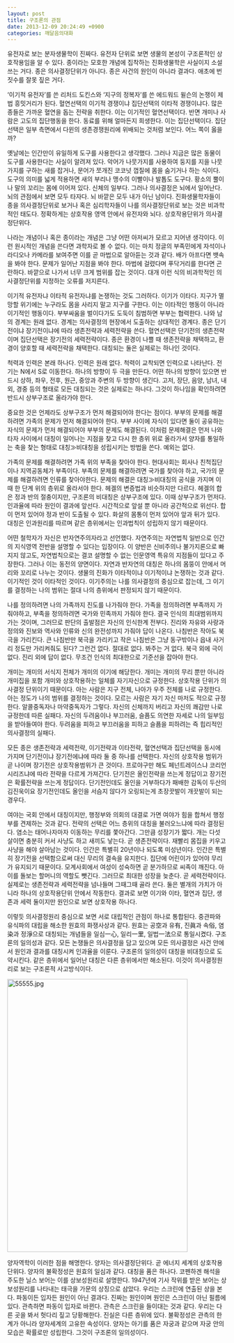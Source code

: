 ```yaml
---
layout: post
title: 구조론의 관점
date: 2013-12-09 20:24:49 +0900
categories: 깨달음의대화
---
```

유전자로 보는 분자생물학이 진짜다. 유전자 단위로 보면 생물의 본성이 구조론적인 상호작용임을 알 수 있다. 종이라는 모호한 개념에 집착하는 진화생물학은 사실이지 소설 쓰는 거다. 종은 의사결정단위가 아니다. 종은 사건의 원인이 아니라 결과다. 애초에 번짓수를 잘못 짚은 거다. 

  


‘이기적 유전자’를 쓴 리처드 도킨스와 ‘지구의 정복자’를 쓴 에드워드 윌슨의 논쟁이 제법 흥밋거리가 된다. 혈연선택의 이기적 경쟁이냐 집단선택의 이타적 경쟁이냐다. 많은 종들은 가까운 혈연을 돕는 전략을 취한다. 이는 이기적인 혈연선택이다. 반면 개미나 사람은 고도의 집단행동을 한다. 동료를 위해 얼마든지 희생한다. 이는 집단선택이다. 집단선택은 일부 측면에서 다윈의 생존경쟁원리에 위배되는 것처럼 보인다. 어느 쪽이 옳을까?

  


옛날에는 인간만이 유일하게 도구를 사용한다고 생각했다. 그러나 지금은 많은 동물이 도구를 사용한다는 사실이 알려져 있다. 악어가 나뭇가지를 사용하여 둥지를 지을 나뭇가지를 구하는 새를 잡거나, 문어가 쪼개진 코코넛 껍질에 몸을 숨기거나 하는 식이다. 도구의 의미를 넓게 적용하면 새의 부리나 맹수의 이빨이나 발톱도 도구다. 황소의 뿔이나 말의 꼬리는 몸에 이어져 있다. 신체의 일부다. 그러나 의사결정은 뇌에서 일어난다. 뇌의 관점에서 보면 모두 타자다. 뇌 바깥은 모두 내가 아닌 남이다. 진화생물학자들이 종을 의사결정단위로 보거나 혹은 심리학자들이 나를 의사결정단위로 보는 것은 비과학적인 태도다. 정확하게는 상호작용 영역 안에서 유전자와 뇌다. 상호작용단위가 의사결정단위다.

  


나라는 개념이나 혹은 종이라는 개념은 그냥 어떤 아저씨가 모르고 지어낸 생각이다. 이런 원시적인 개념을 쓴다면 과학자로 볼 수 없다. 이는 마치 정글의 부족민에게 자석이나 라디오나 카메라를 보여주면 이를 곧 마법으로 알아듣는 것과 같다. 배가 아프다면 뱃속을 봐야 한다. 문제가 일어난 지점을 봐야 한다. 마법에 걸렸다며 푸닥거리를 한다면 곤란하다. 바깥으로 나가서 너무 크게 범위를 잡는 것이다. 대개 이런 식의 비과학적인 의사결정단위를 지정하는 오류를 저지른다. 

  


이기적 유전자냐 이타적 유전자냐를 논쟁하는 것도 그러하다. 이기가 이타다. 지구가 멸망할 위기에는 누구라도 몸을 사리지 말고 지구를 구한다. 이는 이타적인 행동이 아니라 이기적인 행동이다. 부부싸움을 벌이다가도 도둑이 침범하면 부부는 협력한다. 나와 남의 경계는 원래 없다. 경계는 의사결정의 현장에서 도출하는 상대적인 경계다. 종은 단기전이냐 장기전이냐에 따라 생존전략과 세력전략을 쓴다. 혈연선택은 단기전의 생존전략이며 집단선택은 장기전의 세력전략이다. 종은 환경이 나쁠 때 생존전략을 채택하고, 환경이 양호할 때 세력전략을 채택한다. 대칭되는 둘은 실제로는 하나인 것이다.

  


척력과 인력은 본래 하나다. 인력은 원래 없다. 척력이 교착되면 인력으로 나타난다. 전기는 N에서 S로 이동한다. 하나의 방향이 두 극을 만든다. 어떤 하나의 방향이 있으면 반드시 상하, 좌우, 전후, 원근, 중앙과 주변의 두 방향이 생긴다. 고저, 장단, 음양, 남녀, 내외, 경중 등의 형태로 모든 대칭되는 것은 실제로는 하나다. 그것이 하나임을 확인하려면 반드시 상부구조로 올라가야 한다. 

  


중요한 것은 언제라도 상부구조가 먼저 해결되어야 한다는 점이다. 부부의 문제를 해결하려면 가족의 문제가 먼저 해결되어야 한다. 부부 사이에 자식이 있다면 둘이 공유하는 자식의 문제가 먼저 해결되어야 부부의 문제도 해결된다. 이처럼 문제해결은 먼저 나와 타자 사이에서 대칭이 일어나는 지점을 찾고 다시 한 층위 위로 올라가서 양자를 통일하는 축을 찾는 형태로 대칭≫비대칭을 성립시키는 방법을 쓴다. 예외는 없다.

  


가족의 문제를 해결하려면 가족 위의 부족을 찾아야 한다. 현대사회는 회사나 친척집단이나 지역공동체가 부족이다. 부족의 문제를 해결하려면 국가를 찾아야 하고, 국가의 문제를 해결하려면 인류를 찾아야한다. 문제의 해결은 대칭≫비대칭의 공식을 가지며 이때 한 단계 위의 층위로 올라서야 한다. 헤겔의 변증법과 비슷하지만 다르다. 헤겔의 합은 정과 반의 절충이지만, 구조론의 비대칭은 상부구조에 있다. 이때 상부구조가 먼저다. 인과율에 따라 원인이 결과에 앞선다. 시간적으로 앞설 뿐 아니라 공간적으로 위선다. 합이 먼저 있어야 정과 반이 도출될 수 있다. 화살의 몸통이 먼저 있어야 앞과 뒤가 있다. 대칭은 인과원리를 따르며 같은 층위에서는 인과법칙이 성립하지 않기 때문이다. 

  


어떤 철학자가 자신은 반자연주의자라고 선언했다. 자연주의는 자연법칙 일반으로 인간의 지식영역 전반을 설명할 수 있다는 입장이다. 이 양반은 신비주의나 불가지론으로 빠지지 않고도, 자연법칙으로는 결코 설명할 수 없는 인문영역 특유의 지점들이 있다고 주장한다. 그러나 이는 동전의 양면이다. 자연과 반자연의 대칭은 하나의 몸뚱이 안에서 머리와 꼬리로 나누는 것이다. 생물의 진화가 이타적이냐 이기적이냐 논쟁하는 것과 같다. 이기적인 것이 이타적인 것이다. 이기주의는 나를 의사결정의 중심으로 잡는데, 그 이기를 결정하는 나의 범위는 절대 나의 층위에서 판정되지 않기 때문이다. 

  


나를 정의하려면 나의 가족까지 진도를 나가줘야 한다. 가족을 정의하려면 부족까지 가줘야하고, 부족을 정의하려면 국가와 민족까지 가줘야 한다. 결국 인식의 최대범위까지 가는 것이며, 그러므로 판단의 출발점은 자신의 인식한계 전부다. 진리와 자유와 사랑과 정의와 진보와 역사와 인류와 신의 완전성까지 가줘야 답이 나온다. 나침반은 작아도 북극을 가리킨다. 큰 나침반만 북극을 가리키고 작은 나침반은 그냥 동구밖이나 읍내 사거리 정도만 가리켜줘도 된다? 그런건 없다. 절대로 없다. 봐주는 거 없다. 북극 외에 극이 없다. 진리 외에 답이 없다. 무조건 인식의 최대한으로 기준선을 잡아야 한다.

  


개미는 개미의 서식지 전체가 개미의 이기에 해당한다. 개미는 개미의 무리 뿐만 아니라 개미집을 포함 개미와 상호작용하는 일체를 자기자신으로 규정한다. 상호작용 단위가 의사결정 단위이기 때문이다. 아는 사람은 지구 전체, 나아가 우주 전체를 나로 규정한다. 아는 정도가 나의 범위를 결정하는 것이다. 모르는 사람은 자기 자신 마저도 적으로 규정한다. 알콜중독자나 마약중독자가 그렇다. 자신의 신체까지 버리고 자신의 쾌감만 나로 규정한데 따른 실패다. 자신의 두려움이나 부끄러움, 슬픔도 의연한 자세로 나의 일부임을 받아들여야 한다. 두려움을 피하고 부끄러움을 피하고 슬픔을 피하려는 즉 힙리적인 의사결정의 실패다. 

  


모든 종은 생존전략과 세력전략, 이기전략과 이타전략, 혈연선택과 집단선택을 동시에 가지며 단기전이냐 장기전에냐에 따라 둘 중 하나를 선택한다. 자신의 상호작용 범위가 곧 나이며 장기전은 상호작용범위가 큰 것이다. 프로야구만 해도 페넌트레이스냐 코리언시리즈냐에 따라 전략을 다르게 가져간다. 단기전은 올인전략을 쓰는게 정답이고 장기전은 확률전략을 쓰는게 정답이다. 단기전인데도 올인을 거부하다가 패배한 감독이 두산의 김진욱이요 장기전인데도 올인을 서슴지 않다가 오링되는게 초장끗발이 개끗발이 되는 경우다. 

  


여야는 국회 안에서 대칭이지만, 행정부와 의회의 대결로 가면 여야가 힘을 합쳐서 행정부를 견제하는 것과 같다. 전략의 선택은 어느 층위의 대칭을 불러오느냐에 따라 결정된다. 염소는 태어나자마자 이동하는 무리를 쫓아간다. 그만큼 성장기가 짧다. 개는 다섯 살이면 충분히 커서 사냥도 하고 새끼도 낳는다. 곧 생존전략이다. 재빨리 몸집을 키우고 사냥을 해야 살아남는 것이다. 인간은 특별히 20년이나 되도록 미성년이다. 인간은 특별히 장기전을 선택함으로써 대신 무리의 결속을 유지한다. 집단에 어린이가 있어야 무리가 유지되기 때문이다. 모계사회에서 여성이 성숙하면 곧 분가하므로 씨족이 깨진다. 아이를 돌보는 할머니의 역할도 뺏긴다. 그러므로 최대한 성장을 늦춘다. 곧 세력전략이다. 실제로는 생존전략과 세력전략을 넘나들며 그때그때 골라 쓴다. 둘은 별개의 가치가 아니라 하나의 상호작용단위 안에서 작동한다. 결과로 보면 이기와 이타, 혈연과 집단, 생존과 세력 둘이지만 원인으로 보면 상호작용 하나다. 

  


이렇듯 의사결정원리 중심으로 보면 서로 대립적인 관점이 하나로 통합된다. 중관파와 유식파의 대립을 해소한 원효의 화쟁사상과 같다. 원효는 공空과 유有, 진眞과 속俗, 염染과 정淨으로 대칭되는 개념들을 일심一心, 일리一里, 일법一法으로 통일시켰다. 구조론의 일의성과 같다. 모든 논쟁들은 의사결정을 담고 있으며 모든 의사결정은 사건 안에서 원인과 결과를 대칭시켜 인과율을 이룬다. 구조론의 일의성이 대칭을 비대칭으로 도약시킨다. 같은 층위에서 일어난 대칭은 다른 층위에서만 해소된다. 이것이 의사결정원리로 보는 구조론적 사고방식이다. 

  



<img src="assets/attach/images/198/038/422/55555.jpg" alt="55555.jpg" width="414" height="627" />   


양자역학이 이러한 점을 해명한다. 양자는 의사결정단위다. 곧 에너지 세계의 상호작용 단위다. 양자의 불확정성은 원효의 일심과 같다. 대칭을 품은 하나다. 코펜하겐 해석을 주도한 닐스 보어는 이를 상보성원리로 설명한다. 1947년에 기사 작위를 받은 보어는 상보성원리를 나타내는 태극을 가문의 상징으로 삼았다. 우리는 스크린에 연출된 상을 본다. 파동이든 입자든 원인이 아닌 결과다. 진짜는 원인이며 원인은 스크린이 아닌 필름에 있다. 관측하면 파동이 입자로 바뀐다. 관측은 스크린을 들이대는 것과 같다. 우리는 다른 곳을 봐서 헛다리 짚고 당황해한다. 진실은 다른 층위에 있다. 불확정성은 관측의 한계가 아니라 양자세계의 고유한 속성이다. 양자는 아기를 품은 자궁과 같으며 자궁 안의 모습은 확률로만 성립한다. 그것이 구조론의 일의성이다.
